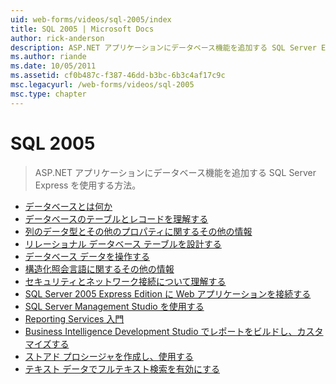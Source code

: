 ```yaml
---
uid: web-forms/videos/sql-2005/index
title: SQL 2005 | Microsoft Docs
author: rick-anderson
description: ASP.NET アプリケーションにデータベース機能を追加する SQL Server Express を使用する方法。
ms.author: riande
ms.date: 10/05/2011
ms.assetid: cf0b487c-f387-46dd-b3bc-6b3c4af17c9c
msc.legacyurl: /web-forms/videos/sql-2005
msc.type: chapter
---
```

<a name="sql-2005"></a>SQL 2005
====================
> ASP.NET アプリケーションにデータベース機能を追加する SQL Server Express を使用する方法。


- [データベースとは何か](what-is-a-database.md)
- [データベースのテーブルとレコードを理解する](understanding-database-tables-and-records.md)
- [列のデータ型とその他のプロパティに関するその他の情報](more-about-column-data-types-and-other-properties.md)
- [リレーショナル データベース テーブルを設計する](designing-relational-database-tables.md)
- [データベース データを操作する](manipulating-database-data.md)
- [構造化照会言語に関するその他の情報](more-structured-query-language.md)
- [セキュリティとネットワーク接続について理解する](understanding-security-and-network-connectivity.md)
- [SQL Server 2005 Express Edition に Web アプリケーションを接続する](connecting-your-web-application-to-sql-server-2005-express-edition.md)
- [SQL Server Management Studio を使用する](using-sql-server-management-studio.md)
- [Reporting Services 入門](getting-started-with-reporting-services.md)
- [Business Intelligence Development Studio でレポートをビルドし、カスタマイズする](building-and-customizing-reports-in-business-intelligence-development-studio.md)
- [ストアド プロシージャを作成し、使用する](creating-and-using-stored-procedures.md)
- [テキスト データでフルテキスト検索を有効にする](enabling-full-text-search-in-your-text-data.md)
